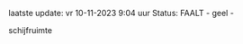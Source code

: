 laatste update: 
vr 10-11-2023  9:04   uur 
Status: FAALT - geel - 
<div class="service Y">schijfruimte</div>